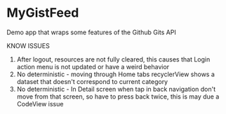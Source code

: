 # MyGistFeed
Demo app that wraps some features of the Github Gits API

KNOW ISSUES
1. After logout, resources are not fully cleared, this causes that Login action menu is not updated or have a weird behavior
2. No deterministic - moving through Home tabs recyclerView shows a dataset that doesn't correspond to current category
3. No deterministic - In Detail screen when tap in back navigation don't move from that screen, so have to press back twice, this is may due a CodeView issue
